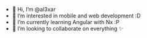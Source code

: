 - 👋 Hi, I’m @al3xar
- 👀 I’m interested in mobile and web development :D
- 🌱 I’m currently learning Angular with Nx :P
- 💞️ I’m looking to collaborate on everything ✨
<!---
arenas-okode/arenas-okode is a ✨ special ✨ repository because its `README.md` (this file) appears on your GitHub profile.
You can click the Preview link to take a look at your changes.
--->
